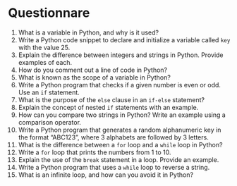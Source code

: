 # Questionnare

1. What is a variable in Python, and why is it used?
2. Write a Python code snippet to declare and initialize a variable called `key` with
   the value 25.
3. Explain the difference between integers and strings in Python. Provide examples of
   each.
4. How do you comment out a line of code in Python?
5. What is known as the scope of a variable in Python?
6. Write a Python program that checks if a given number is even or odd. Use an `if`
   statement.
7. What is the purpose of the `else` clause in an `if-else` statement?
8. Explain the concept of nested `if` statements with an example.
9. How can you compare two strings in Python? Write an example using a comparison
   operator.
10. Write a Python program that generates a random alphanumeric key in the format
    “ABC123”, where 3 alphabets are followed by 3 letters.
11. What is the difference between a `for` loop and a `while` loop in Python?
12. Write a `for` loop that prints the numbers from 1 to 10.
13. Explain the use of the `break` statement in a loop. Provide an example.
14. Write a Python program that uses a `while` loop to reverse a string.
15. What is an infinite loop, and how can you avoid it in Python?
